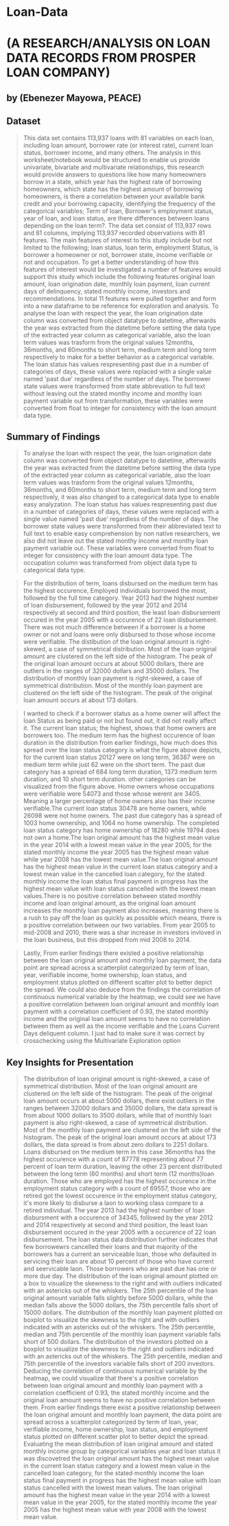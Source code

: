 # Loan-Data
# (A RESEARCH/ANALYSIS ON LOAN DATA RECORDS FROM PROSPER LOAN COMPANY)
## by (Ebenezer Mayowa, PEACE)


## Dataset

> This data set contains 113,937 loans with 81 variables on each loan, including loan amount, borrower rate (or interest rate), current loan status, borrower income, and many others. The analysis in this worksheet/notebook would be structured to enable us provide univariate, bivariate and multivariate relationships, this research would provide answers to questions like how many homeowners borrow in a state, which year has the highest rate of borrowing homeowners, which state has the highest amount of borrowing homeowners, is there a correlation between your available bank credit and your borrowing capacity, identifying the frequency of the categorical variables; Term of loan, Borrower's employment status, year of loan, and loan status, are there differences between loans depending on the loan term?. The data set consist of 113,937 rows and 81 columns, implying 113,937 recorded observations with 81 features. The main features of interest to this study include but not limited to the following; loan status, loan term, employment Status, is borrower a homeowner or not, borrower state, income verifiable or not and occupation. To get a better understanding of how this features of interest would be investigated a number of features would support this study which include the following features original loan amount, loan origination date, monthly loan payment, loan current days of delinquency, stated monthly income, investors and recommendations. In total 11 features were pulled together and form into a new dataframe to be reference for exploration and analysis. To analyse the loan with respect the year, the loan origination date column was converted from object datatype to datetime, afterwards the year was extracted from the datetime before setting the data type of the extracted year column as categorical variable, also the loan term values was trasform from the original values 12months, 36months, and 60months to short term, medium term and long term respectively to make for a better behavior as a categorical variable. The loan status has values respresenting past due in a number of categories of days, these values were replaced with a single value named 'past due' regardless of the number of days. The borrower state values were transformed from state abbrevation to full text without leaving out the stated monthy income and monthy loan payment variable out from transformation, these variables were converted from float to integer for consistency with the loan amount data type.


## Summary of Findings

> To analyse the loan with respect the year, the loan origination date column was converted from object datatype to datetime, afterwards the year was extracted from the datetime before setting the data type of the extracted year column as categorical variable, also the loan term values was trasform from the original values 12months, 36months, and 60months to short term, medium term and long term respectively, it was also changed to a categorical data type to enable easy analyzation. The loan status has values respresenting past due in a number of categories of days, these values were replaced with a single value named 'past due' regardless of the number of days. The borrower state values were transformed from their abbreviated text to full text to enable easy comprehension by non native researchers, we also did not leave out the stated monthy income and monthy loan payment variable out. These variables were converted from float to integer for consistency with the loan amount data type. The occupation column was transformed from object data type to categorical data type.

> For the distribution of term, loans disbursed on the medium term has the highest occurence, Employed individuals borrowed the most, followed by the full time category. Year 2013 had the highest number of loan disbursement, followed by the year 2012 and 2014 respectively at second and third position, the least loan disbursement occured in the year 2005 with a occurence of 22 loan disbursement. There was not much difference between if a borrower is a home owner or not and loans were only disbursed to those whose income were verifiable. The distibution of the loan original amount is right-skewed, a case of symmetrical distribution. Most of the loan original amount are clustered on the left side of the histogram. The peak of the original loan amount occurs at about 5000 dollars, there are outliers in the ranges of 32000 dollars and 35000 dollars. The distribution of monthly loan payment is right-skewed, a case of symmetrical distribution. Most of the monthly loan payment are clustered on the left side of the histogram. The peak of the original loan amount occurs at about 173 dollars.

> I wanted to check if a borrower status as a home owner will affect the loan Status as being paid or not but found out, it did not really affect it. The current loan status; the highest, shows that home owners are borrowers too. The medium term has the highest occurence of loan duration in the distribution from earlier findings, how much does this spread over the loan status category is what the figure above depicts, for the current loan status 20127 were on long term, 36387 were on medium term while just 62 were on the short term. The past due category has a spread of 684 long term duration, 1373 medium term duration, and 10 short term duration. other categories can be visualized from the figure above. Home owners whose occupations were verifiable were 54073 and those whose werent are 3405. Meaning a larger percentage of home owners also has their income verifiable.The current loan status 30478 are home owners, while 26098 were not home owners. The past due category has a spread of 1003 home ownership, and 1064 no home ownership. The completed loan status category has home ownership of 18280 while 19794 does not own a home.The loan original amount has the highest mean value in the year 2014 with a lowest mean value in the year 2005, for the stated monthly income the year 2005 has the highest mean value while year 2008 has the lowest mean value.The loan original amount has the highest mean value in the current loan status category and a lowest mean value in the cancelled loan category, for the stated monthly income the loan status final payment in progress has the highest mean value with loan status cancelled with the lowest mean values.There is no positive correlation between stated monthly income and loan original amount, as the original loan amount increases the monthly loan payment also increases, meaning there is a rush to pay off the loan as quickly as possible which means, there is a positive correlation between our two variables. From year 2005 to mid-2008 and 2010, there was a shar increase in investors invloved in the loan business, but this dropped from mid 2008 to 2014.

> Lastly, From earlier findings there existed a positive relationship between the loan original amount and monthly loan payment, the data point are spread across a scatterplot categorized by term of loan, year, verifiable income, home ownership, loan status, and employment status plotted on different scatter plot to better depict the spread. We could also deduce from the findings the correlation of continuous numerical variable by the heatmap, we could see we have a positive correlation between loan original amount and monthly loan payment with a correlation coefficient of 0.93, the stated monthly income and the original loan amount seems to have no correlation between them as well as the income verifiable and the Loans Current Days deliquent column. I just had to make sure it was correct by crosschecking using the Multivariate Exploration option



## Key Insights for Presentation

> The distribution of loan original amount is right-skewed, a case of symmetrical distribution. Most of the loan original amount are clustered on the left side of the histogram. The peak of the original loan amount occurs at about 5000 dollars, there exist outliers in the ranges between 32000 dollars and 35000 dollars, the data spread is from about 1000 dollars to 3500 dollars, while that of monthly loan payment is also right-skewed, a case of symmetrical distribution. Most of the monthly loan payment are clustered on the left side of the histogram. The peak of the original loan amount occurs at about 173 dollars, the data spread is from about zero dollars to 2251 dollars. Loans disbursed on the medium term in this case 36months has the highest occurence with a count of 87778 representing about 77 percent of loan term duration, leaving the other 23 percent distributed between the long term (60 months) and short term (12 months)loan duration. Those who are employed has the highest occurence in the employment status category with a count of 69557, those who are retired got the lowest occurence in the employment status category, it's more likely to disburse a laon to working class compare to a retired individual. The year 2013 had the highest number of loan disbursment with a occurence of 34345, followed by the year 2012 and 2014 respectively at second and third position, the least loan disbursement occured in the year 2005 with a occurence of 22 loan disbursement.
>The loan status data distribution further indicates that few borrowewrs cancelled their loans and that majority of the borrowers has a current an serviceable loan, those who defaulted in servicing their loan are about 10 percent of those who have current and seervicable laon. Those borrowers who are past due has one or more due day. The distribution of the loan original amount plotted on a box to visualize the skewness to the right and with outliers indicated with an astericks out of the whiskers. The 25th percentile of the loan original amount variable falls slightly before 5000 dollars, while the median falls above the 5000 dollars, the 75th percentile falls short of 15000 dollars. The distribution of the monthly loan payment plotted on boxplot to visualize the skewness to the right and with outliers indicated with an astericks out of the whiskers. The 25th percentile, median and 75th percentile of the monthly loan payment variable falls short of 500 dollars. The  distribution of the investors plotted on a boxplot to visualize the skewness to the right and outliers indicated with an astericks out of the whiskers. The 25th percentile, median and 75th percentile of the investors variable falls short of 200 investors.
Deducing the correlation of continuous numerical variable by the heatmap, we could visualize that there's a positive correlation between loan original amount and monthly loan payment with a correlation coefficient of 0.93, the stated monthly income and the original loan amount seems to have no positive correlation between them. From earlier findings there exist a positive relationship between the loan original amount and monthly loan payment, the data point are spread across a scatterplot categorized by term of loan, year, verifiable income, home ownership, loan status, and employment status plotted on different scatter plot to better depict the spread.
Evaluating the mean distribution of loan original amount and stated monthly income group by categorical variables year and loan status it was discovetred the loan original amount has the highest mean value in the current loan status category and a lowest mean value in the cancelled loan category, for the stated monthly income the loan status final payment in progress has the highest mean value with loan status cancelled with the lowest mean values. The loan original amount has the highest mean value in the year 2014 with a lowest mean value in the year 2005, for the stated monthly income the year 2005 has the highest mean value with year 2008 with the lowest mean value.
